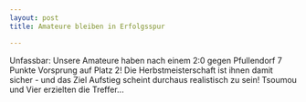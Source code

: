 ```yaml
---
layout: post
title: Amateure bleiben in Erfolgsspur

---
```


Unfassbar: Unsere Amateure haben nach einem 2:0 gegen Pfullendorf 7 Punkte Vorsprung auf Platz 2! Die Herbstmeisterschaft ist ihnen damit sicher - und das Ziel Aufstieg scheint durchaus realistisch zu sein! Tsoumou und Vier erzielten die Treffer...


